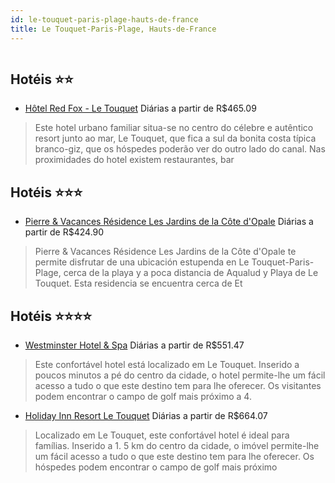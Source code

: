 ```yaml
---
id: le-touquet-paris-plage-hauts-de-france
title: Le Touquet-Paris-Plage, Hauts-de-France
---
```


<center><img src="http://image1.urlforimages.com/Images/1475623/$Original/8012660N18_763X422.JPG" alt="" /></center>


## Hotéis ⭐️⭐️

-    [Hôtel Red Fox - Le Touquet](https://www.hurb.com/aud/https://www.hurb.com/hoteis/le-touquet-paris-plage/hotel-red-fox-le-touquet-JNP-JP040102?cmp=18055) Diárias a partir de R$465.09
   > Este hotel urbano familiar situa-se no centro do célebre e autêntico resort junto ao mar, Le Touquet, que fica a sul da bonita costa típica branco-giz, que os hóspedes poderão ver do outro lado do canal. Nas proximidades do hotel existem restaurantes, bar

## Hotéis ⭐️⭐️⭐️

-    [Pierre & Vacances Résidence Les Jardins de la Côte d'Opale](https://www.hurb.com/aud/https://www.hurb.com/hoteis/le-touquet-paris-plage/pierre-vacances-residence-les-jardins-de-la-cote-d-opale-JNP-JP199753?cmp=18055) Diárias a partir de R$424.90
   > Pierre &amp; Vacances Résidence Les Jardins de la Côte d&apos;Opale te permite disfrutar de una ubicación estupenda en Le Touquet-Paris-Plage, cerca de la playa y a poca distancia de Aqualud y Playa de Le Touquet.  Esta residencia se encuentra cerca de Et

## Hotéis ⭐️⭐️⭐️⭐️

-    [Westminster Hotel & Spa](https://www.hurb.com/aud/https://www.hurb.com/hoteis/le-touquet-paris-plage/westminster-hotel-spa-JNP-JP748927?cmp=18055) Diárias a partir de R$551.47
   > Este confortável hotel está localizado em Le Touquet. Inserido a poucos minutos a pé do centro da cidade, o hotel permite-lhe um fácil acesso a tudo o que este destino tem para lhe oferecer. Os visitantes podem encontrar o campo de golf mais próximo a 4. 
-    [Holiday Inn Resort Le Touquet](https://www.hurb.com/aud/https://www.hurb.com/hoteis/le-touquet-paris-plage/holiday-inn-resort-le-touquet-JNP-JP043917?cmp=18055) Diárias a partir de R$664.07
   > Localizado em Le Touquet, este confortável hotel é ideal para famílias. Inserido a 1. 5 km do centro da cidade, o imóvel permite-lhe um fácil acesso a tudo o que este destino tem para lhe oferecer. Os hóspedes podem encontrar o campo de golf mais próximo 
